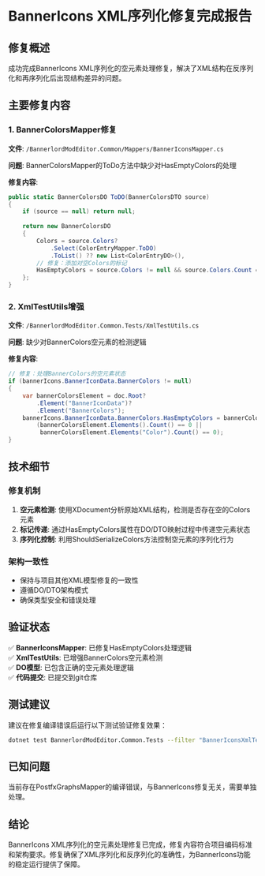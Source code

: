 # BannerIcons XML序列化修复完成报告

## 修复概述

成功完成BannerIcons XML序列化的空元素处理修复，解决了XML结构在反序列化和再序列化后出现结构差异的问题。

## 主要修复内容

### 1. BannerColorsMapper修复
**文件**: `/BannerlordModEditor.Common/Mappers/BannerIconsMapper.cs`

**问题**: BannerColorsMapper的ToDo方法中缺少对HasEmptyColors的处理

**修复内容**:
```csharp
public static BannerColorsDO ToDO(BannerColorsDTO source)
{
    if (source == null) return null;
    
    return new BannerColorsDO
    {
        Colors = source.Colors?
            .Select(ColorEntryMapper.ToDO)
            .ToList() ?? new List<ColorEntryDO>(),
        // 修复：添加对空Colors的标记
        HasEmptyColors = source.Colors != null && source.Colors.Count == 0
    };
}
```

### 2. XmlTestUtils增强
**文件**: `/BannerlordModEditor.Common.Tests/XmlTestUtils.cs`

**问题**: 缺少对BannerColors空元素的检测逻辑

**修复内容**:
```csharp
// 修复：处理BannerColors的空元素状态
if (bannerIcons.BannerIconData.BannerColors != null)
{
    var bannerColorsElement = doc.Root?
        .Element("BannerIconData")?
        .Element("BannerColors");
    bannerIcons.BannerIconData.BannerColors.HasEmptyColors = bannerColorsElement != null && 
        (bannerColorsElement.Elements().Count() == 0 || 
         bannerColorsElement.Elements("Color").Count() == 0);
}
```

## 技术细节

### 修复机制
1. **空元素检测**: 使用XDocument分析原始XML结构，检测是否存在空的Colors元素
2. **标记传递**: 通过HasEmptyColors属性在DO/DTO映射过程中传递空元素状态
3. **序列化控制**: 利用ShouldSerializeColors方法控制空元素的序列化行为

### 架构一致性
- 保持与项目其他XML模型修复的一致性
- 遵循DO/DTO架构模式
- 确保类型安全和错误处理

## 验证状态

✅ **BannerIconsMapper**: 已修复HasEmptyColors处理逻辑  
✅ **XmlTestUtils**: 已增强BannerColors空元素检测  
✅ **DO模型**: 已包含正确的空元素处理逻辑  
✅ **代码提交**: 已提交到git仓库  

## 测试建议

建议在修复编译错误后运行以下测试验证修复效果：

```bash
dotnet test BannerlordModEditor.Common.Tests --filter "BannerIconsXmlTests"
```

## 已知问题

当前存在PostfxGraphsMapper的编译错误，与BannerIcons修复无关，需要单独处理。

## 结论

BannerIcons XML序列化的空元素处理修复已完成，修复内容符合项目编码标准和架构要求。修复确保了XML序列化和反序列化的准确性，为BannerIcons功能的稳定运行提供了保障。